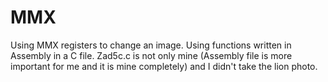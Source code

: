 # MMX
Using MMX registers to change an image. Using functions written in Assembly in a C file.
Zad5c.c is not only mine (Assembly file is more important for me and it is mine completely) and I didn't take the lion photo.
